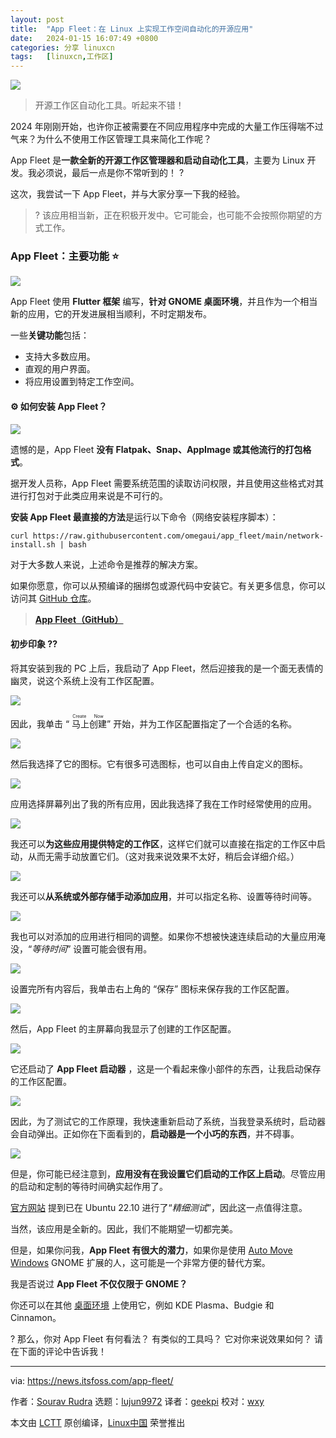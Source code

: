 ```yaml
---
layout: post
title:	"App Fleet：在 Linux 上实现工作空间自动化的开源应用"
date:	2024-01-15 16:07:49 +0800 
categories:	分享 linuxcn 
tags:	[linuxcn,工作区]
---
```



![](/Asserts/Images/album/202401/15/160723kzdm578dhzmme3rr.jpg)



> 
> 开源工作区自动化工具。听起来不错！
> 
> 
> 


2024 年刚刚开始，也许你正被需要在不同应用程序中完成的大量工作压得喘不过气来？为什么不使用工作区管理工具来简化工作呢？


App Fleet 是**一款全新的开源工作区管理器和启动自动化工具**，主要为 Linux 开发。我必须说，最后一点是你不常听到的！ ?


这次，我尝试一下 App Fleet，并与大家分享一下我的经验。



> 
> ? 该应用相当新，正在积极开发中。它可能会，也可能不会按照你期望的方式工作。
> 
> 
> 


### App Fleet：主要功能 ⭐


![](/Asserts/Images/album/202401/15/160750qzds1k021roz6dse.png)


App Fleet 使用 **Flutter 框架** 编写，**针对 GNOME 桌面环境**，并且作为一个相当新的应用，它的开发进展相当顺利，不时定期发布。


一些**关键功能**包括：


* 支持大多数应用。
* 直观的用户界面。
* 将应用设置到特定工作空间。


#### ⚙️ 如何安装 App Fleet？


![](/Asserts/Images/album/202401/15/160751xf1f919zw1ffe059.png)


遗憾的是，App Fleet **没有 Flatpak、Snap、AppImage 或其他流行的打包格式**。


据开发人员称，App Fleet 需要系统范围的读取访问权限，并且使用这些格式对其进行打包对于此类应用来说是不可行的。


**安装 App Fleet 最直接的方法**是运行以下命令（网络安装程序脚本）：



```
curl https://raw.githubusercontent.com/omegaui/app_fleet/main/network-install.sh | bash

```

对于大多数人来说，上述命令是推荐的解决方案。


如果你愿意，你可以从预编译的捆绑包或源代码中安装它。有关更多信息，你可以访问其 [GitHub 仓库](https://github.com/omegaui/app_fleet)。



> 
> **[App Fleet（GitHub）](https://github.com/omegaui/app_fleet)**
> 
> 
> 


#### 初步印象 ?‍?


将其安装到我的 PC 上后，我启动了 App Fleet，然后迎接我的是一个面无表情的幽灵，说这个系统上没有工作区配置。


![](/Asserts/Images/album/202401/15/160751h8iy5xxtrzykkzzx.png)


因此，我单击 “<ruby> 马上创建 <rt>  Create Now </rt></ruby>” 开始，并为工作区配置指定了一个合适的名称。


![](/Asserts/Images/album/202401/15/160751a7ebvy4ewo746uwz.png)


然后我选择了它的图标。它有很多可选图标，也可以自由上传自定义的图标。


![](/Asserts/Images/album/202401/15/160752tbxodgv7kaor2ct0.png)


应用选择屏幕列出了我的所有应用，因此我选择了我在工作时经常使用的应用。


![](/Asserts/Images/album/202401/15/160752jrfqrgl24mkgwzgg.png)


我还可以**为这些应用提供特定的工作区**，这样它们就可以直接在指定的工作区中启动，从而无需手动放置它们。（这对我来说效果不太好，稍后会详细介绍。）


![](/Asserts/Images/album/202401/15/160752hfql097r4ljm9ktj.png)


我还可以**从系统或外部存储手动添加应用**，并可以指定名称、设置等待时间等。


![](/Asserts/Images/album/202401/15/160753iiqc11wt661ata07.png)


我也可以对添加的应用进行相同的调整。如果你不想被快速连续启动的大量应用淹没，“*等待时间*” 设置可能会很有用。


![](/Asserts/Images/album/202401/15/160753ybhvbfrcwws72x6w.png)


设置完所有内容后，我单击右上角的 “保存” 图标来保存我的工作区配置。


![](/Asserts/Images/album/202401/15/160754a4yk3ykhky6yy3yi.png)


然后，App Fleet 的主屏幕向我显示了创建的工作区配置。


![](/Asserts/Images/album/202401/15/160754umbhz5ddme65hrxe.png)


它还启动了 **App Fleet 启动器** ，这是一个看起来像小部件的东西，让我启动保存的工作区配置。


![](/Asserts/Images/album/202401/15/160755igrttj1yddgyddyd.png)


因此，为了测试它的工作原理，我快速重新启动了系统，当我登录系统时，启动器会自动弹出。正如你在下面看到的，**启动器是一个小巧的东西**，并不碍事。


![](/Asserts/Images/album/202401/15/160756xvvmeclacwqmz7lz.gif)


但是，你可能已经注意到，**应用没有在我设置它们启动的工作区上启动**。尽管应用的启动和定制的等待时间确实起作用了。


[官方网站](https://omegaui.github.io/app_fleet_webpage/) 提到已在 Ubuntu 22.10 进行了“*精细测试*”，因此这一点值得注意。


当然，该应用是全新的。因此，我们不能期望一切都完美。


但是，如果你问我，**App Fleet 有很大的潜力**，如果你是使用 [Auto Move Windows](https://extensions.gnome.org/extension/16/auto-move-windows/) GNOME 扩展的人，这可能是一个非常方便的替代方案。


我是否说过 **App Fleet 不仅仅限于 GNOME？**


你还可以在其他 [桌面环境](https://itsfoss.com/what-is-desktop-environment/) 上使用它，例如 KDE Plasma、Budgie 和 Cinnamon。


? 那么，你对 App Fleet 有何看法？ 有类似的工具吗？ 它对你来说效果如何？ 请在下面的评论中告诉我！




---


via: <https://news.itsfoss.com/app-fleet/>


作者：[Sourav Rudra](https://news.itsfoss.com/author/sourav/) 选题：[lujun9972](https://github.com/lujun9972) 译者：[geekpi](https://github.com/geekpi) 校对：[wxy](https://github.com/wxy)


本文由 [LCTT](https://github.com/LCTT/TranslateProject) 原创编译，[Linux中国](https://linux.cn/) 荣誉推出
